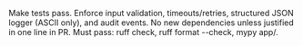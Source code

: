 Make tests pass. Enforce input validation, timeouts/retries, structured JSON logger
(ASCII only), and audit events. No new dependencies unless justified in one line in PR.
Must pass: ruff check, ruff format --check, mypy app/.

